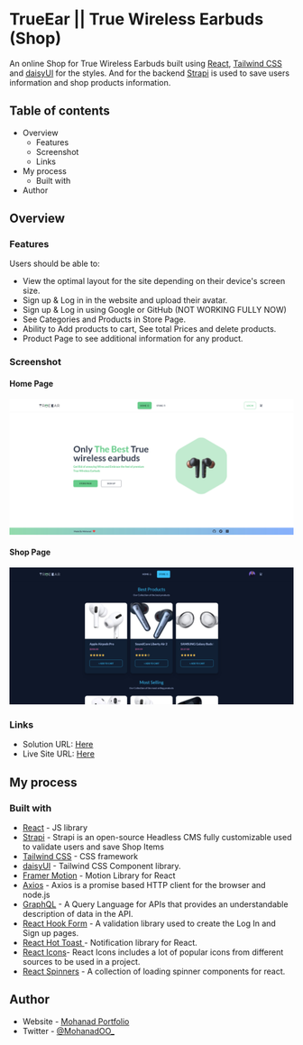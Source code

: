 # TrueEar || True Wireless Earbuds (Shop)

An online Shop for True Wireless Earbuds built using [React](https://reactjs.org/), [Tailwind CSS](https://tailwindcss.com/) and [daisyUI](https://daisyui.com/) for the styles. And for the backend [Strapi](https://strapi.io/) is used to save users information and shop products information.

## Table of contents

- Overview
  - Features
  - Screenshot
  - Links
- My process
  - Built with
- Author

## Overview

### Features

Users should be able to:

- View the optimal layout for the site depending on their device's screen size.
- Sign up & Log in in the website and upload their avatar.
- Sign up & Log in using Google or GitHub (NOT WORKING FULLY NOW)
- See Categories and Products in Store Page.
- Ability to Add products to cart, See total Prices and delete products.
- Product Page to see additional information for any product.

### Screenshot

#### **Home Page**

![Preview Image (Light)](<./public/preview/preview%20(Light).png>)

#### **Shop Page**

![Preview Image (Dark)](<./public/preview/preview%20(Dark).png>)

### Links

- Solution URL: [Here](https://github.com/MohanadOO/TrueEar)
- Live Site URL: [Here](https://true-ear.vercel.app/)

## My process

### Built with

- [React](https://reactjs.org/) - JS library
- [Strapi](https://strapi.io/) - Strapi is an open-source Headless CMS fully customizable used to validate users and save Shop Items
- [Tailwind CSS](https://tailwindcss.com/) - CSS framework
- [daisyUI](https://daisyui.com/) - Tailwind CSS Component library.
- [Framer Motion](https://www.framer.com/motion/) - Motion Library for React
- [Axios](https://github.com/axios/axios) - Axios is a promise based HTTP client for the browser and node.js
- [GraphQL](https://graphql.org/) - A Query Language for APIs that provides an understandable description of data in the API.
- [React Hook Form](https://react-hook-form.com/) - A validation library used to create the Log In and Sign up pages.
- [React Hot Toast ](https://react-hot-toast.com/) - Notification library for React.
- [React Icons](https://react-icons.github.io/react-icons/)- React Icons includes a lot of popular icons from different sources to be used in a project.
- [React Spinners](https://github.com/davidhu2000/react-spinners) - A collection of loading spinner components for react.

## Author

- Website - [Mohanad Portfolio](https://mohanad.in)
- Twitter - [@MohanadOO\_](https://twitter.com/MohanadOO_)
